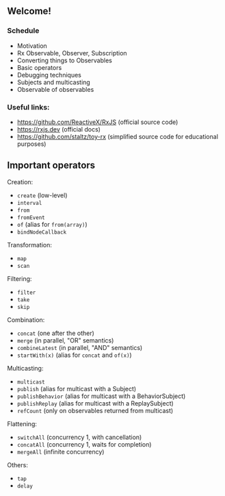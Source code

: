 ## Welcome!

### Schedule

* Motivation
* Rx Observable, Observer, Subscription
* Converting things to Observables
* Basic operators
* Debugging techniques
* Subjects and multicasting
* Observable of observables

### Useful links:

* https://github.com/ReactiveX/RxJS (official source code)
* https://rxjs.dev (official docs)
* https://github.com/staltz/toy-rx (simplified source code for educational purposes)

## Important operators

Creation:

* `create` (low-level)
* `interval`
* `from`
* `fromEvent`
* `of` (alias for `from(array)`)
* `bindNodeCallback`

Transformation:

* `map`
* `scan`

Filtering:

* `filter`
* `take`
* `skip`

Combination:

* `concat` (one after the other)
* `merge` (in parallel, "OR" semantics)
* `combineLatest` (in parallel, "AND" semantics)
* `startWith(x)` (alias for `concat` and `of(x)`)

Multicasting:

* `multicast`
* `publish` (alias for multicast with a Subject)
* `publishBehavior` (alias for multicast with a BehaviorSubject)
* `publishReplay` (alias for multicast with a ReplaySubject)
* `refCount` (only on observables returned from multicast)

Flattening:

* `switchAll` (concurrency 1, with cancellation)
* `concatAll` (concurrency 1, waits for completion)
* `mergeAll` (infinite concurrency)

Others:

* `tap`
* `delay`
